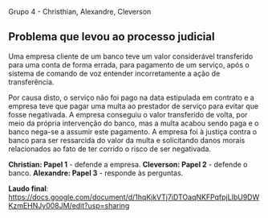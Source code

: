 Grupo 4 - Christhian, Alexandre, Cleverson

## Problema que levou ao processo judicial  

Uma empresa cliente de um banco teve um valor considerável transferido para uma conta de forma errada, para pagamento de um serviço, após o sistema de comando de voz entender incorretamente a ação de transferência.  

Por causa disto, o serviço não foi pago na data estipulada em contrato e a empresa teve que pagar uma multa ao prestador de serviço para evitar que fosse negativada. A empresa conseguiu o valor transferido de volta, por meio da própria intervenção do banco, mas a multa acabou sendo paga e o banco nega-se a assumir este pagamento. A empresa foi à justiça contra o banco para ser ressarcida do valor da multa e solicitando danos morais relacionados ao fato de ter corrido o risco de ser negativada.  

**Christian: Papel 1** - defende a empresa.
**Cleverson: Papel 2** - defende o banco.
**Alexandre: Papel 3** - responde às perguntas.

**Laudo final**: https://docs.google.com/document/d/1hqKjkVTj7iDTOaqNKFPqfpjLIbU9DWKzmEHNJy008JM/edit?usp=sharing
